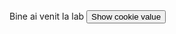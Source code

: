 <script>
  allCookies = document.cookie;
  document.cookie = "test1=Hello";
  document.cookie = "test2=World";

const cookieValue = document.cookie
  .split('; ')
  .find(row => row.startsWith('test2='))
  .split('=')[1];

function alertCookieValue() {
  alert(cookieValue);
}
</script>
<body> Bine ai venit la lab 
  <button onclick="alertCookieValue()">Show cookie value</button>
</body>
